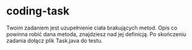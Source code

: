 # coding-task

Twoim zadaniem jest uzupełnienie ciała brakujących metod. Opis co powinna robić dana metoda, znajdziesz nad jej definicją.
Po skończeniu zadania dołącz plik Task.java do testu.
